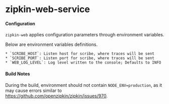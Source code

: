 # zipkin-web-service

#### Configuration

`zipkin-web` applies configuration parameters through environment variables.

Below are environment variables definitions.

    * `SCRIBE_HOST`: Listen host for scribe, where traces will be sent
    * `SCRIBE_PORT`: Listen port for scribe, where traces will be sent
    * `WEB_LOG_LEVEL`: Log level written to the console; Defaults to INFO

#### Build Notes

During the build, environment should not contain `NODE_ENV=production`,
as it may cause errors similar to https://github.com/openzipkin/zipkin/issues/970.

